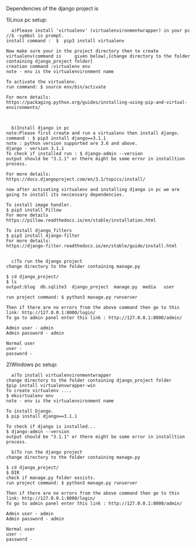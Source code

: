 Dependencies of the django project is

1)Linux pc setup:

      a)Please install 'virtualenv' (virtualenvironmentwrapper) in your pc 
	//$ -symbol is prompt.
	install command :  $  pip3 install virtualenv

	Now make sure your in the project directory then to create virtualenv(command is 	 given below),[change directory to the folder containing django_project folder]
	creation command :virtualenv env
	note - env is the virtualenvironment name

	To activate the virtualenv.
	run command: $ source env/bin/activate
	
	For more details:
	https://packaging.python.org/guides/installing-using-pip-and-virtual-environments/



      b)Install django in pc
	note:Please first create and run a virtualenv then install django.
	command : $ pip3 install django==3.1.1
	note : python version supported are 3.6 and above.
	django - version 3.1.1
	To check if installed run : $ django-admin --version
	output should be "3.1.1" or there might be some error in installtion process.
	
	For more details:
	https://docs.djangoproject.com/en/3.1/topics/install/

	now after activating virtualenv and installing django in pc we are going to install its neccessary dependencies.
	
	To install image handler.
	$ pip3 install Pillow
	For more details
	https://pillow.readthedocs.io/en/stable/installation.html	
	
	To install django_filters
	$ pip3 install django-filter
	For more details:
	https://django-filter.readthedocs.io/en/stable/guide/install.html	


      c)To run the django project
	change directory to the folder containing manage.py

	$ cd django_project/
	$ ls
	output:blog  db.sqlite3  django_project  manage.py  media   user
	
	run project command: $ python3 manage.py runserver
	
	Then if there are no errors from the above command then go to this link: http://127.0.0.1:8000/login/
	To go to admin panel enter this link : http://127.0.0.1:8000/admin/

	Admin user - admin
	Admin password - admin
	
	Normal user
	user - 
	password - 

2)Windows pc setup:

      a)To install virtualenvironmentwrapper
	change directory to the folder containing django_project folder
	$pip install virtualenvwrapper-win
	To create virtualenv ....
	$ mkvirtualenv env
	note - env is the virtualenvironment name

	To install Django.
	$ pip install django==3.1.1
	
	To check if django is installed...
	$ django-admin --version
	output should be "3.1.1" or there might be some error in installtion process.
	
      b)To run the django project
	change directory to the folder containing manage.py

	$ cd django_project/
	$ DIR
	check if manage.py folder exsists.
	run project command: $ python3 manage.py runserver
	
	Then if there are no errors from the above command then go to this link: http://127.0.0.1:8000/login/
	To go to admin panel enter this link : http://127.0.0.1:8000/admin/

	Admin user - admin
	Admin password - admin
	
	Normal user
	user - 
	password - 

	


	
	


	
	
	






